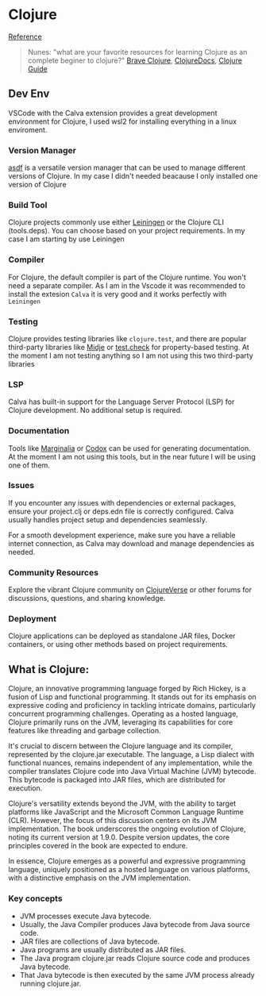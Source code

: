 # Clojure

[Reference](https://clojure.org/)


> Nunes: "what are your favorite resources for learning Clojure as an complete beginer to clojure?"
> [Brave Clojure](https://www.braveclojure.com/), [ClojureDocs](https://clojuredocs.org/), [Clojure Guide](https://clojure.org/guides/learn/syntax)

## Dev Env
VSCode with the Calva extension provides a great development environment for Clojure, I used wsl2 for installing everything in a linux enviroment.

### Version Manager
[asdf](https://asdf-vm.com/) is a versatile version manager that can be used to manage different versions of Clojure. In my case I didn't needed beacause I only installed one version of Clojure

### Build Tool
Clojure projects commonly use either [Leiningen](https://leiningen.org/) or the Clojure CLI (tools.deps). You can choose based on your project requirements. In my case I am starting by use Leiningen

### Compiler
For Clojure, the default compiler is part of the Clojure runtime. You won't need a separate compiler. As I am in the Vscode it was recommended to install the extesion `Calva` it is very good and it works perfectly with `Leiningen`

### Testing
Clojure provides testing libraries like `clojure.test`, and there are popular third-party libraries like [Midje](https://github.com/marick/Midje) or [test.check](https://github.com/clojure/test.check) for property-based testing. At the moment I am not testing anything so I am not using this two third-party libraries

### LSP
Calva has built-in support for the Language Server Protocol (LSP) for Clojure development. No additional setup is required.

### Documentation
Tools like [Marginalia](https://github.com/gdeer81/marginalia) or [Codox](https://github.com/weavejester/codox) can be used for generating documentation. At the moment I am not using this tools, but in the near future I will be using one of them.

### Issues
If you encounter any issues with dependencies or external packages, ensure your project.clj or deps.edn file is correctly configured. Calva usually handles project setup and dependencies seamlessly.

For a smooth development experience, make sure you have a reliable internet connection, as Calva may download and manage dependencies as needed.

### Community Resources
Explore the vibrant Clojure community on [ClojureVerse](https://clojureverse.org/) or other forums for discussions, questions, and sharing knowledge.

### Deployment
Clojure applications can be deployed as standalone JAR files, Docker containers, or using other methods based on project requirements.

## What is Clojure:
Clojure, an innovative programming language forged by Rich Hickey, is a fusion of Lisp and functional programming. It stands out for its emphasis on expressive coding and proficiency in tackling intricate domains, particularly concurrent programming challenges. Operating as a hosted language, Clojure primarily runs on the JVM, leveraging its capabilities for core features like threading and garbage collection.

It's crucial to discern between the Clojure language and its compiler, represented by the clojure.jar executable. The language, a Lisp dialect with functional nuances, remains independent of any implementation, while the compiler translates Clojure code into Java Virtual Machine (JVM) bytecode. This bytecode is packaged into JAR files, which are distributed for execution.

Clojure's versatility extends beyond the JVM, with the ability to target platforms like JavaScript and the Microsoft Common Language Runtime (CLR). However, the focus of this discussion centers on its JVM implementation. The book underscores the ongoing evolution of Clojure, noting its current version at 1.9.0. Despite version updates, the core principles covered in the book are expected to endure.

In essence, Clojure emerges as a powerful and expressive programming language, uniquely positioned as a hosted language on various platforms, with a distinctive emphasis on the JVM implementation.


### Key concepts

  - JVM processes execute Java bytecode.
  - Usually, the Java Compiler produces Java bytecode from Java source code.
  - JAR files are collections of Java bytecode.
  - Java programs are usually distributed as JAR files.
  - The Java program clojure.jar reads Clojure source code and produces Java bytecode.
  - That Java bytecode is then executed by the same JVM process already running clojure.jar.